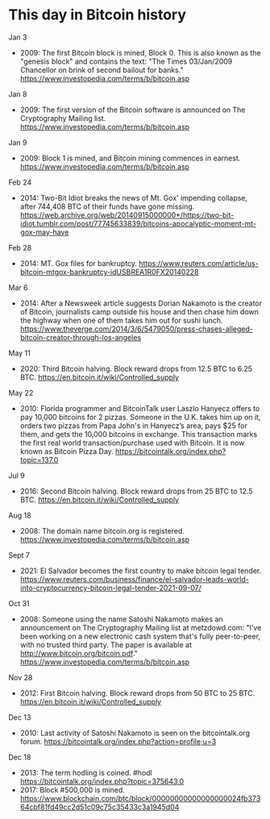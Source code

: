 # This day in Bitcoin history

Jan 3
- 2009: The first Bitcoin block is mined, Block 0. This is also known as the "genesis block" and contains the text: "The Times 03/Jan/2009 Chancellor on brink of second bailout for banks." https://www.investopedia.com/terms/b/bitcoin.asp

Jan 8
- 2009: The first version of the Bitcoin software is announced on The Cryptography Mailing list. https://www.investopedia.com/terms/b/bitcoin.asp

Jan 9
- 2009: Block 1 is mined, and Bitcoin mining commences in earnest. https://www.investopedia.com/terms/b/bitcoin.asp

Feb 24
- 2014: Two-Bit Idiot breaks the news of Mt. Gox' impending collapse, after 744,408 BTC of their funds have gone missing. https://web.archive.org/web/20140915000000*/https://two-bit-idiot.tumblr.com/post/77745633839/bitcoins-apocalyptic-moment-mt-gox-may-have

Feb 28
- 2014: MT. Gox files for bankruptcy. https://www.reuters.com/article/us-bitcoin-mtgox-bankruptcy-idUSBREA1R0FX20140228

Mar 6
- 2014: After a Newsweek article suggests Dorian Nakamoto is the creator of Bitcoin, journalists camp outside his house and then chase him down the highway when one of them takes him out for sushi lunch. https://www.theverge.com/2014/3/6/5479050/press-chases-alleged-bitcoin-creator-through-los-angeles

May 11
- 2020: Third Bitcoin halving. Block reward drops from 12.5 BTC to 6.25 BTC. https://en.bitcoin.it/wiki/Controlled_supply

May 22
- 2010: Florida programmer and BitcoinTalk user Laszlo Hanyecz offers to pay 10,000 bitcoins for 2 pizzas. Someone in the U.K. takes him up on it, orders two pizzas from Papa John's in Hanyecz’s area, pays $25 for them, and gets the 10,000 bitcoins in exchange. This transaction marks the first real world transaction/purchase used with Bitcoin. It is now known as Bitcoin Pizza Day. https://bitcointalk.org/index.php?topic=137.0

Jul 9
- 2016: Second Bitcoin halving. Block reward drops from 25 BTC to 12.5 BTC. https://en.bitcoin.it/wiki/Controlled_supply

Aug 18
- 2008: The domain name bitcoin.org is registered. https://www.investopedia.com/terms/b/bitcoin.asp

Sept 7
- 2021: El Salvador becomes the first country to make bitcoin legal tender. https://www.reuters.com/business/finance/el-salvador-leads-world-into-cryptocurrency-bitcoin-legal-tender-2021-09-07/

Oct 31
- 2008: Someone using the name Satoshi Nakamoto makes an announcement on The Cryptography Mailing list at metzdowd.com: "I've been working on a new electronic cash system that's fully peer-to-peer, with no trusted third party. The paper is available at http://www.bitcoin.org/bitcoin.pdf." https://www.investopedia.com/terms/b/bitcoin.asp

Nov 28
- 2012: First Bitcoin halving. Block reward drops from 50 BTC to 25 BTC. https://en.bitcoin.it/wiki/Controlled_supply

Dec 13
- 2010: Last activity of Satoshi Nakamoto is seen on the bitcointalk.org forum. https://bitcointalk.org/index.php?action=profile;u=3

Dec 18
- 2013: The term hodling is coined. #hodl https://bitcointalk.org/index.php?topic=375643.0
- 2017: Block #500,000 is mined. https://www.blockchain.com/btc/block/00000000000000000024fb37364cbf81fd49cc2d51c09c75c35433c3a1945d04
